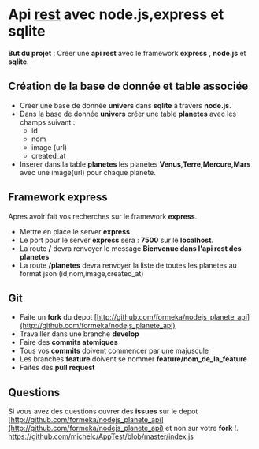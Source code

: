 # Api [rest](https://developer.mozilla.org/fr/docs/Glossary/REST) avec node.js,express et sqlite

**But du projet** : Créer une **api rest** avec le framework **express** , **node.js** et **sqlite**.

## Création de la base de donnée et table associée

- Créer une base de donnée **univers** dans **sqlite** à travers **node.js**.
- Dans la base de donnée **univers** créer une table **planetes** avec les champs suivant :
	- id 
	- nom
	- image (url)
	- created_at
- Inserer dans la table **planetes** les planetes **Venus,Terre,Mercure,Mars** avec une image(url) pour chaque planete.

## Framework express

Apres avoir fait vos recherches sur le framework **express**. 

- Mettre en place le server **express**
- Le port pour le server **express** sera : **7500** sur le **localhost**.
- La route **/** devra renvoyer le message **Bienvenue dans l'api rest des planetes**
- La route **/planetes** devra renvoyer la liste de toutes les planetes au format json (id,nom,image,created_at)

## Git

- Faite un **fork** du depot [http://github.com/formeka/nodejs_planete_api](http://github.com/formeka/nodejs_planete_api)
- Travailler dans une branche **develop**
- Faire des **commits atomiques**
- Tous vos **commits** doivent commencer par une majuscule
- Les branches **feature** doivent se nommer **feature/nom_de_la_feature**
- Faites des **pull request**

## Questions

Si vous avez des questions ouvrer des **issues** sur le depot [http://github.com/formeka/nodejs_planete_api](http://github.com/formeka/nodejs_planete_api) et non sur votre **fork** !.
https://github.com/michelc/AppTest/blob/master/index.js
